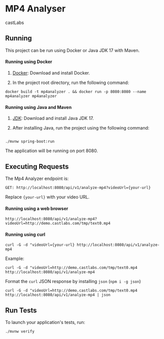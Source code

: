 # MP4 Analyser

castLabs

## Running

This project can be run using Docker or Java JDK 17 with Maven.

#### Running using Docker

1. [Docker][]: Download and install Docker.

2. In the project root directory, run the following command:

```
docker build -t mp4analyzer . && docker run -p 8080:8080 --name mp4analyzer mp4analyzer
```

#### Running using Java and Maven

1. [JDK][]: Download and install Java JDK 17.

2. After installing Java, run the project using the following command:

```

./mvnw spring-boot:run

```

The application will be running on port 8080.

## Executing Requests

The Mp4 Analyzer endpoint is:

```
GET: http://localhost:8080/api/v1/analyze-mp4?videoUrl={your-url}
```

Replace `{your-url}` with your video URL.

#### Running using a web browser
```
http://localhost:8080/api/v1/analyze-mp4?videoUrl=http://demo.castlabs.com/tmp/text0.mp4
```
#### Running using curl
```
curl -G -d "videoUrl={your-url} http://localhost:8080/api/v1/analyze-mp4 
```
Example:
```
curl -G -d "videoUrl=http://demo.castlabs.com/tmp/text0.mp4 http://localhost:8080/api/v1/analyze-mp4 
```

Format the `curl` JSON response by installing `json` (`npm i -g json`)
```
curl -G -d "videoUrl=http://demo.castlabs.com/tmp/text0.mp4 http://localhost:8080/api/v1/analyze-mp4 | json 
```

## Run Tests

To launch your application's tests, run:

```
./mvnw verify
```

[JDK]: https://www.oracle.com/java/technologies/javase-downloads.html
[Docker]: https://www.docker.com/products/docker-desktop
